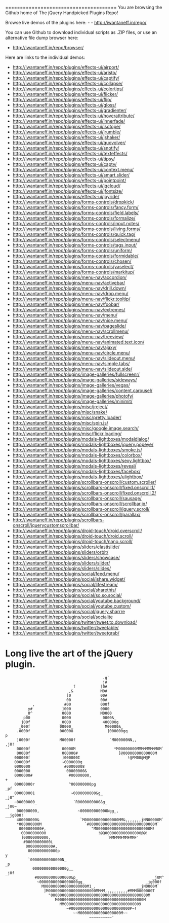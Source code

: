 ======================================
You are browsing the Github home of The jQuery Handpicked Plugins Repo!

Browse live demos of the plugins here: - - http://iwantaneff.in/repo/

You can use Github to download individual scripts as .ZIP files, or use an alternative file dump browser here:

- http://iwantaneff.in/repo/browser/

Here are links to the individual demos:

- http://iwantaneff.in/repo/plugins/effects-ui/airport/
- http://iwantaneff.in/repo/plugins/effects-ui/aristo/
- http://iwantaneff.in/repo/plugins/effects-ui/captify/
- http://iwantaneff.in/repo/plugins/effects-ui/collapse/
- http://iwantaneff.in/repo/plugins/effects-ui/colortips/
- http://iwantaneff.in/repo/plugins/effects-ui/flicker/
- http://iwantaneff.in/repo/plugins/effects-ui/flip/
- http://iwantaneff.in/repo/plugins/effects-ui/gloss/
- http://iwantaneff.in/repo/plugins/effects-ui/gradienter/
- http://iwantaneff.in/repo/plugins/effects-ui/hoverattribute/
- http://iwantaneff.in/repo/plugins/effects-ui/innerfade/
- http://iwantaneff.in/repo/plugins/effects-ui/isotope/
- http://iwantaneff.in/repo/plugins/effects-ui/jrumble/
- http://iwantaneff.in/repo/plugins/effects-ui/jshaker/
- http://iwantaneff.in/repo/plugins/effects-ui/quovolver/
- http://iwantaneff.in/repo/plugins/effects-ui/snotify/
- http://iwantaneff.in/repo/plugins/effects-ui/texteffects/
- http://iwantaneff.in/repo/plugins/effects-ui/tipsy/
- http://iwantaneff.in/repo/plugins/effects-ui/capty/
- http://iwantaneff.in/repo/plugins/effects-ui/context.menu/
- http://iwantaneff.in/repo/plugins/effects-ui/smart.slider/
- http://iwantaneff.in/repo/plugins/effects-ui/pointpoint/
- http://iwantaneff.in/repo/plugins/effects-ui/jqcloud/
- http://iwantaneff.in/repo/plugins/effects-ui/jfontsize/
- http://iwantaneff.in/repo/plugins/effects-ui/joyride/
- http://iwantaneff.in/repo/plugins/forms-controls/dropkick/
- http://iwantaneff.in/repo/plugins/forms-controls/fancy.form/
- http://iwantaneff.in/repo/plugins/forms-controls/field.labels/
- http://iwantaneff.in/repo/plugins/forms-controls/formalize/
- http://iwantaneff.in/repo/plugins/forms-controls/input.notes/
- http://iwantaneff.in/repo/plugins/forms-controls/living.forms/
- http://iwantaneff.in/repo/plugins/forms-controls/quick.tag/
- http://iwantaneff.in/repo/plugins/forms-controls/selectmenu/
- http://iwantaneff.in/repo/plugins/forms-controls/tags.input/
- http://iwantaneff.in/repo/plugins/forms-controls/uniform/
- http://iwantaneff.in/repo/plugins/forms-controls/formidable/
- http://iwantaneff.in/repo/plugins/forms-controls/chosen/
- http://iwantaneff.in/repo/plugins/forms-controls/yaselect/
- http://iwantaneff.in/repo/plugins/forms-controls/markitup/
- http://iwantaneff.in/repo/plugins/menu-nav/accordion/
- http://iwantaneff.in/repo/plugins/menu-nav/activebar/
- http://iwantaneff.in/repo/plugins/menu-nav/drill.down/
- http://iwantaneff.in/repo/plugins/menu-nav/drop.menu/
- http://iwantaneff.in/repo/plugins/menu-nav/flickr.tooltip/
- http://iwantaneff.in/repo/plugins/menu-nav/foobar/
- http://iwantaneff.in/repo/plugins/menu-nav/extremes/
- http://iwantaneff.in/repo/plugins/menu-nav/menu/
- http://iwantaneff.in/repo/plugins/menu-nav/nice.menu/
- http://iwantaneff.in/repo/plugins/menu-nav/pageslide/
- http://iwantaneff.in/repo/plugins/menu-nav/scrollmenu/
- http://iwantaneff.in/repo/plugins/menu-nav/treeview/
- http://iwantaneff.in/repo/plugins/menu-nav/animated.text.icon/
- http://iwantaneff.in/repo/plugins/menu-nav/ajaxy/
- http://iwantaneff.in/repo/plugins/menu-nav/circle.menu/
- http://iwantaneff.in/repo/plugins/menu-nav/slideout.menu/
- http://iwantaneff.in/repo/plugins/menu-nav/simple.tabs/
- http://iwantaneff.in/repo/plugins/menu-nav/slideout.side/
- http://iwantaneff.in/repo/plugins/image-galleries/fullscreenr/
- http://iwantaneff.in/repo/plugins/image-galleries/sideways/
- http://iwantaneff.in/repo/plugins/image-galleries/vegas/
- http://iwantaneff.in/repo/plugins/image-galleries/content.carousel/
- http://iwantaneff.in/repo/plugins/image-galleries/photofy/
- http://iwantaneff.in/repo/plugins/image-galleries/minimit/
- http://iwantaneff.in/repo/plugins/misc/jreject/
- http://iwantaneff.in/repo/plugins/misc/snake/
- http://iwantaneff.in/repo/plugins/misc/pretty.loader/
- http://iwantaneff.in/repo/plugins/misc/spin.js/
- http://iwantaneff.in/repo/plugins/misc/google.image.search/
- http://iwantaneff.in/repo/plugins/misc/flickr.loading/
- http://iwantaneff.in/repo/plugins/modals-lightboxes/modaldialog/
- http://iwantaneff.in/repo/plugins/modals-lightboxes/jquery.popeye/
- http://iwantaneff.in/repo/plugins/modals-lightboxes/smoke.js/
- http://iwantaneff.in/repo/plugins/modals-lightboxes/colorbox/
- http://iwantaneff.in/repo/plugins/modals-lightboxes/sexy.lightbox/
- http://iwantaneff.in/repo/plugins/modals-lightboxes/reveal/
- http://iwantaneff.in/repo/plugins/modals-lightboxes/facebox/
- http://iwantaneff.in/repo/plugins/modals-lightboxes/ulightbox/
- http://iwantaneff.in/repo/plugins/scrollbars-onscroll/custom.scroller/
- http://iwantaneff.in/repo/plugins/scrollbars-onscroll/fixed.onscroll.1/
- http://iwantaneff.in/repo/plugins/scrollbars-onscroll/fixed.onscroll.2/
- http://iwantaneff.in/repo/plugins/scrollbars-onscroll/sausage/
- http://iwantaneff.in/repo/plugins/scrollbars-onscroll/scrollbar.jq/
- http://iwantaneff.in/repo/plugins/scrollbars-onscroll/jquery.scroll/
- http://iwantaneff.in/repo/plugins/scrollbars-onscroll/parallax/
- http://iwantaneff.in/repo/plugins/scrollbars-onscroll/jquerycustomscrollbar/
- http://iwantaneff.in/repo/plugins/droid-touch/droid.overscroll/
- http://iwantaneff.in/repo/plugins/droid-touch/droid.scroll/
- http://iwantaneff.in/repo/plugins/droid-touch/nano.scroll/
- http://iwantaneff.in/repo/plugins/sliders/elastislide/
- http://iwantaneff.in/repo/plugins/sliders/orbit/
- http://iwantaneff.in/repo/plugins/sliders/showcase/
- http://iwantaneff.in/repo/plugins/sliders/slider/
- http://iwantaneff.in/repo/plugins/sliders/slides/
- http://iwantaneff.in/repo/plugins/social/feed.menu/
- http://iwantaneff.in/repo/plugins/social/ishare.widget/
- http://iwantaneff.in/repo/plugins/social/lifestream/
- http://iwantaneff.in/repo/plugins/social/sharethis/
- http://iwantaneff.in/repo/plugins/social/so.so.social/
- http://iwantaneff.in/repo/plugins/social/youtube.background/
- http://iwantaneff.in/repo/plugins/social/youtube.custom/
- http://iwantaneff.in/repo/plugins/social/jquery.sharrre
- http://iwantaneff.in/repo/plugins/social/socialite
- http://iwantaneff.in/repo/plugins/twitter/tweet.to.download/
- http://iwantaneff.in/repo/plugins/twitter/tweetable/
- http://iwantaneff.in/repo/plugins/twitter/tweetgrab/


Long live the art of the jQuery plugin.
======================================
                                                                                
                                                                                
                                                                                
                                               .g`                              
                                               j#                               
                                  f           ]0#                               
                                ,&            M0#                               
                               ]0             00#                               
                               00             00#                               
                ,             #00             000f                              
              y#             ]000             0000                              
             _0^             0000             M0000                             
            p00              0000              0000&_                           
           j00f             _0000              400000g                          
          _000f             00000_              M00000&_                        
         .0000f             000008               ]000000gq                p     
         ]0000f             M00000f               `M000000NN,,         ,j0!     
         00000f              00000M                 *M00000000MMMMMMMMM0M`      
         00000f              000000#                  ]@00000000000000M         
        000000f              ]000000I                     !@FM00@M@F            
        000000f              ~0000000g                                          
        0000000               #00000008                                         
        0000000                00000000&                                        
        0000000#                #00000000,                                   +  
        00000000r               ^000000000pg                               _pf  
        000000001                ~0000000000&g_                          _j0^   
        ~00000000_                `R0000000000&g_                      _j00~    
         000000000,                 ~000000000000Ngg_,             __jg000!     
         400000000&                  `M000000000000000MM&,,,,,,,jNN00000M`      
         *000000000M                   `#00000000000000000000000000000M`        
          0000000000#,                    "M000000000000000000000000M!          
           00000000000                       !@Q0000000000000000@@!             
           ]00000000000,                         `MMFMMFMMFMMF'                 
            #00000000000L                                                       
             000000000000#,                                                     
              0000000000000p                                               y    
              `00000000000000N_                                          _p     
                000000000000000g__                                     _j0f     
                 #000000000000000&p_                                 _j0M^      
                  ~00000000000000000gg_                           _jg000f       
                    M0000000000000000000M1_,                  __jN0000M`        
                     ]M000000000000000000000MMMM,,,,,,,,,,#MMM0000000T          
                       "0000000000000000000000000000000000000000000M            
                          M00000000000000000000000000000000000000M              
                            MM0000000000000000000000000000000009                
                               ~#00000000000000000000000000P~!                  
                                  ~~M000000000000000000M~~                      
                                         ~~~~~~~~~~'                            
                                                                                
                                                                                
                                                                                
                                                                                
